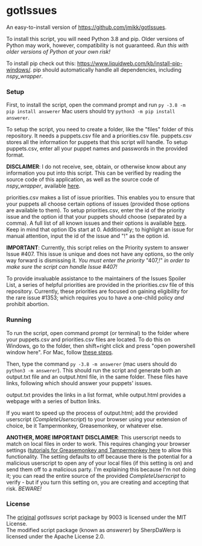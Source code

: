 # gotIssues
An easy-to-install version of https://github.com/jmikk/gotIssues.

To install this script, you will need Python 3.8 and pip. Older versions of Python may work, however, compatibility is not guaranteed. *Run this with older versions of Python at your own risk!*

To install pip check out this: https://www.liquidweb.com/kb/install-pip-windows/.
pip should automatically handle all dependencies, including *nspy_wrapper*.

### Setup
First, to install the script, open the command prompt and run ```py -3.8 -m pip install answerer``` Mac users should try ```python3 -m pip install answerer```. 

To setup the script, you need to create a folder, like the "files" folder of this repository. It needs a puppets.csv file and a priorities.csv file.
puppets.csv stores all the information for puppets that this script will handle. To setup puppets.csv, enter all your puppet names and passwords in the provided format.

**DISCLAIMER**: I do not receive, see, obtain, or otherwise know about any information you put into this script. This can be verified by reading the source code of this application, as well as the source code of *nspy_wrapper*, available [here](https://github.com/abrow425/nspy_wrapper).

priorities.csv makes a list of issue priorities. This enables you to ensure that your puppets all choose certain options of issues (provided those options are available to them). To setup priorities.csv, enter the id of the priority issue and the option id that your puppets should choose (separated by a comma). A full list of all known issues and their options is available [here](https://forum.nationstates.net/viewtopic.php?f=13&t=88). Keep in mind that option IDs start at 0. Additionally; to highlight an issue for manual attention, input the id of the issue and "!" as the option id.

**IMPORTANT**: Currently, this script relies on the Priority system to answer Issue #407. This issue is unique and does not have any options, so the only way forward is dismissing it. *You must enter the priority* "407,!" *in order to make sure the script can handle Issue #407!*

To provide invaluable assistance to the maintainers of the Issues Spoiler List, a series of helpful priorities are provided in the priorities.csv file of this repository. Currently, these priorities are focused on gaining eligibility for the rare issue #1353; which requires you to have a one-child policy *and* prohibit abortion.

### Running
To run the script, open command prompt (or terminal) to the folder where your puppets.csv and priorities.csv files are located. To do this on Windows, go to the folder, then shift+right click and press "open powershell window here". For Mac, follow [these steps](https://stackoverflow.com/questions/420456/open-terminal-here-in-mac-os-finder/7054045#7054045).

Then, type the command ```py -3.8 -m answerer``` (mac users should do ```python3 -m answerer```). This should run the script and generate both an output.txt file and an output.html file, in the same folder. These files have links, following which should answer your puppets' issues. 

output.txt provides the links in a list format, while output.html provides a webpage with a series of button links.

If you want to speed up the process of output.html; add the provided userscript (*CompleteUserscript*) to your browser using your extension of choice, be it Tampermonkey, Greasemonkey, or whatever else. 

**ANOTHER, MORE IMPORTANT DISCLAIMER**: This userscript needs to match on local files in order to work. This requires changing your browser settings ([tutorials for Greasemonkey and Tampermonkey here](https://stackoverflow.com/questions/9931115/run-greasemonkey-on-html-files-located-on-the-local-filesystem) to allow this functionality. The setting defaults to off because there is the potential for a malicious userscript to open any of your local files (if this setting is on) and send them off to a malicious party. I'm explaining this because I'm not doing it; you can read the entire source of the provided *CompleteUserscript* to verify - but if you turn this setting on, you are creating and accepting that risk. *BEWARE!*

### License
The [original](https://github.com/jmikk/gotIssues) *gotIssues* script package by 9003 is licensed under the MIT License.<br>
The modified script package (known as *answerer*) by SherpDaWerp is licensed under the Apache License 2.0.
